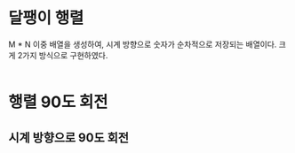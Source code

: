 # 달팽이 행렬
M * N 이중 배열을 생성하여, 시계 방향으로 숫자가 순차적으로 저장되는 배열이다. 
크게 2가지 방식으로 구현하였다.

```python:SnailMatrix.py
```

# 행렬 90도 회전
## 시계 방향으로 90도 회전

```python:RotateMatrix.py
```